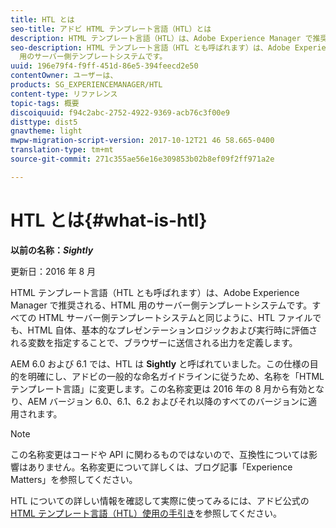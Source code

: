 ```yaml
---
title: HTL とは
seo-title: アドビ HTML テンプレート言語（HTL）とは
description: HTML テンプレート言語（HTL）は、Adobe Experience Manager で推奨される、HTML 用のサーバー側テンプレートシステムです。
seo-description: HTML テンプレート言語（HTL とも呼ばれます）は、Adobe Experience Manager で推奨される、HTML
  用のサーバー側テンプレートシステムです。
uuid: 196e79f4-f9ff-451d-86e5-394feecd2e50
contentOwner: ユーザーは、
products: SG_EXPERIENCEMANAGER/HTL
content-type: リファレンス
topic-tags: 概要
discoiquuid: f94c2abc-2752-4922-9369-acb76c3f00e9
disttype: dist5
gnavtheme: light
mwpw-migration-script-version: 2017-10-12T21 46 58.665-0400
translation-type: tm+mt
source-git-commit: 271c355ae56e16e309853b02b8ef09f2ff971a2e

---
```



# HTL とは{#what-is-htl}

**以前の名称：*Sightly***

更新日：2016 年 8 月

HTML テンプレート言語（HTL とも呼ばれます）は、Adobe Experience Manager で推奨される、HTML 用のサーバー側テンプレートシステムです。すべての HTML サーバー側テンプレートシステムと同じように、HTL ファイルでも、HTML 自体、基本的なプレゼンテーションロジックおよび実行時に評価される変数を指定することで、ブラウザーに送信される出力を定義します。

AEM 6.0 および 6.1 では、HTL は **Sightly** と呼ばれていました。この仕様の目的を明確にし、アドビの一般的な命名ガイドラインに従うため、名称を「HTML テンプレート言語」に変更します。この名称変更は 2016 年の 8 月から有効となり、AEM バージョン 6.0、6.1、6.2 およびそれ以降のすべてのバージョンに適用されます。

>[!NOTE]
>
>この名称変更はコードや API に関わるものではないので、互換性については影響はありません。名称変更について詳しくは、ブログ記事「Experience Matters」を参照してください。

HTL についての詳しい情報を確認して実際に使ってみるには、アドビ公式の [HTML テンプレート言語（HTL）使用の手引き](overview.md)を参照してください。
